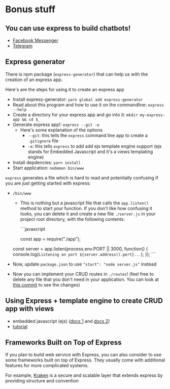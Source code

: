 # Bonus stuff

## You can use express to build chatbots!

* [Facebook Messenger](https://messenger.fb.com/developers/resources/quickstart)
* [Telegram](https://core.telegram.org/api#getting-started)

## Express generator

There is npm package \(`express-generator`\) that can help us with the creation of an express app.

Here's are the steps for using it to create an express app

* Install express-generator: `yarn global add express-generator`
* Read about this program and how to use it on the commandline: `express --help`
* Create a directory for your express app and go into it: `mkdir my-express-app && cd $_`
* Generate express app!: `express --git -e`
  * Here's some explanation of the options
    * `--git`: this tells the `express` command line app to create a `.gitignore` file
    * `-e`: this tells `express` to add add ejs template engine support \(ejs stands for Embedded Javascript and it's a views templating engine\)
* Install depdencies: `yarn install`
* Start application: `nodemon bin/www`

`express` generates a file which is hard to read and potentially confusing if you are just getting started with express:

* `/bin/www`

  * This is nothing but a javascript file that calls the `app.listen()` method to start your function. If you don't like how confusing it looks, you can delete it and create a new file `./server.js` in your project root directory, with the following contents:

    \`\`\`javascript

    const app = require\("./app"\);

  const server = app.listen\(process.env.PORT \|\| 3000, function\(\) { console.log\(`Listening on port ${server.address().port}...`\); }\); \`\`\`

* Now, update `package.json` to use `"start": "node server.js"` instead 
* Now you can implement your CRUD routes in `./routes`! \(feel free to delete any file that you don't need in your application. You can look at [this commit](https://github.com/thoughtworks-jumpstart/express-books-api/commit/550579b034ed03ebe2ed9af5e28447d01ed7b2d1) to see the changes\)

## Using Express + template engine to create CRUD app with views

* embedded javascript \(ejs\) \([docs 1](http://ejs.co/) and [docs 2](https://github.com/tj/ejs)\)
* [tutorial](https://scotch.io/tutorials/use-ejs-to-template-your-node-application)

## Frameworks Built on Top of Express

If you plan to build web service with Express, you can also consider to use some frameworks built on top of Express. They usually come with additional features for more complicated systems.

For example, [Kraken](http://krakenjs.com/) is a secure and scalable layer that extends express by providing structure and convention

